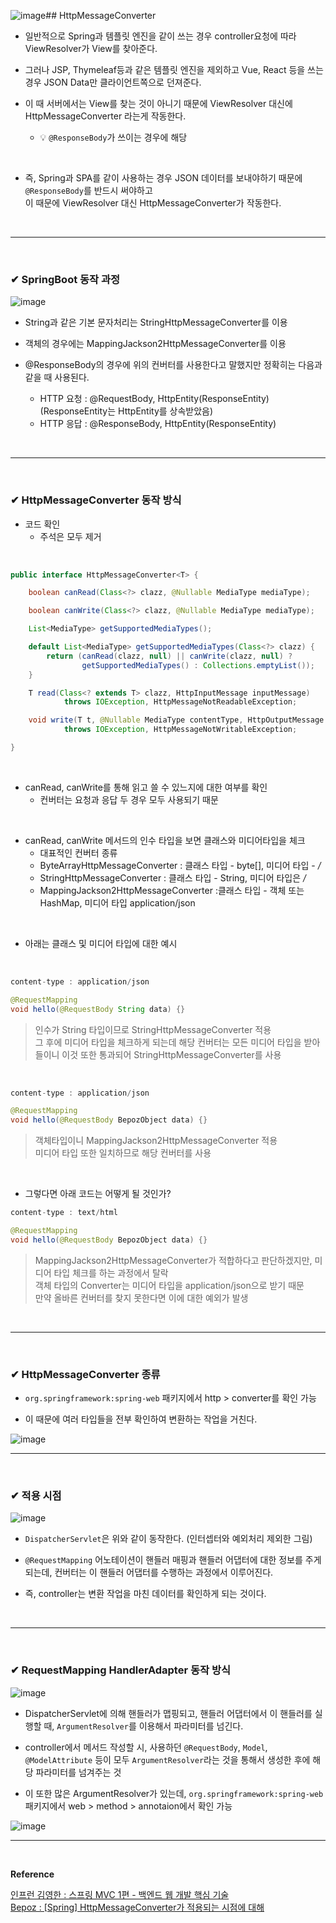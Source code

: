 ![image](https://github.com/yejun95/Today-I-Learned/assets/121341413/2e72e25c-d51e-406a-8421-3294575b80c4)## HttpMessageConverter
- 일반적으로 Spring과 템플릿 엔진을 같이 쓰는 경우 controller요청에 따라 ViewResolver가 View를 찾아준다.

- 그러나 JSP, Thymeleaf등과 같은 템플릿 엔진을 제외하고 Vue, React 등을 쓰는 경우 JSON Data만 클라이언트쪽으로 던져준다.

- 이 때 서버에서는 View를 찾는 것이 아니기 때문에 ViewResolver 대신에 HttpMessageConverter 라는게 작동한다.
  - 💡 `@ResponseBody`가 쓰이는 경우에 해당
<br>

- 즉, Spring과 SPA를 같이 사용하는 경우 JSON 데이터를 보내야하기 때문에 `@ResponseBody`를 반드시 써야하고<br>
이 때문에 ViewResolver 대신 HttpMessageConverter가 작동한다.
<br>
<hr>
<br>

### ✔ SpringBoot 동작 과정
![image](https://github.com/yejun95/Today-I-Learned/assets/121341413/8fcf235c-1b7f-4388-a2e3-5a555238359e)
<br>

- String과 같은 기본 문자처리는 StringHttpMessageConverter를 이용

- 객체의 경우에는 MappingJackson2HttpMessageConverter를 이용

- @ResponseBody의 경우에 위의 컨버터를 사용한다고 말했지만 정확히는 다음과 같을 때 사용된다.
  - HTTP 요청 : @RequestBody, HttpEntity(ResponseEntity) (ResponseEntity는 HttpEntity를 상속받았음)
  - HTTP 응답 : @ResponseBody, HttpEntity(ResponseEntity)
<br>
<hr>
<br>

### ✔ HttpMessageConverter 동작 방식
- 코드 확인
  - 주석은 모두 제거
<br>

```java
public interface HttpMessageConverter<T> {

    boolean canRead(Class<?> clazz, @Nullable MediaType mediaType);

    boolean canWrite(Class<?> clazz, @Nullable MediaType mediaType);

    List<MediaType> getSupportedMediaTypes();

    default List<MediaType> getSupportedMediaTypes(Class<?> clazz) {
        return (canRead(clazz, null) || canWrite(clazz, null) ?
                getSupportedMediaTypes() : Collections.emptyList());
    }

    T read(Class<? extends T> clazz, HttpInputMessage inputMessage)
            throws IOException, HttpMessageNotReadableException;

    void write(T t, @Nullable MediaType contentType, HttpOutputMessage outputMessage)
            throws IOException, HttpMessageNotWritableException;

}
```
<br>

- canRead, canWrite를 통해 읽고 쓸 수 있느지에 대한 여부를 확인
  - 컨버터는 요청과 응답 두 경우 모두 사용되기 때문
<br>

- canRead, canWrite 메서드의 인수 타입을 보면 클래스와 미디어타입을 체크
  - 대표적인 컨버터 종류
  - ByteArrayHttpMessageConverter : 클래스 타입 - byte[], 미디어 타입 - */*
  - StringHttpMessageConverter : 클래스 타입 - String, 미디어 타입은 */*
  - MappingJackson2HttpMessageConverter :클래스 타입 - 객체 또는 HashMap, 미디어 타입 application/json
<br>

- 아래는 클래스 및 미디어 타입에 대한 예시
<br>

```java
content-type : application/json

@RequestMapping
void hello(@RequestBody String data) {}
```
> 인수가 String 타입이므로 StringHttpMessageConverter 적용<br>
그 후에 미디어 타입을 체크하게 되는데 해당 컨버터는 모든 미디어 타입을 받아들이니 이것 또한 통과되어 StringHttpMessageConverter를 사용
<br>

```java
content-type : application/json

@RequestMapping
void hello(@RequestBody BepozObject data) {}
```
> 객체타입이니 MappingJackson2HttpMessageConverter 적용<br>
미디어 타입 또한 일치하므로 해당 컨버터를 사용
<br>

- 그렇다면 아래 코드는 어떻게 될 것인가?

```java
content-type : text/html

@RequestMapping
void hello(@RequestBody BepozObject data) {}
```
> MappingJackson2HttpMessageConverter가 적합하다고 판단하겠지만, 미디어 타입 체크를 하는 과정에서 탈락<br>
객체 타입의 Converter는 미디어 타입을 application/json으로 받기 때문<br>
만약 올바른 컨버터를 찾지 못한다면 이에 대한 예외가 발생
<br>
<hr>
<br>

### ✔ HttpMessageConverter 종류
- `org.springframework:spring-web` 패키지에서 http > converter를 확인 가능

- 이 때문에 여러 타입들을 전부 확인하여 변환하는 작업을 거친다.

![image](https://github.com/yejun95/Today-I-Learned/assets/121341413/3f9de70c-6e7e-4ac4-ad55-53116fd9abfd)
<br>
<hr>
<br>

### ✔ 적용 시점
![image](https://github.com/yejun95/Today-I-Learned/assets/121341413/1814edea-4496-461e-8ce8-9b1f3c886e92)
<br>

- `DispatcherServlet`은 위와 같이 동작한다. (인터셉터와 예외처리 제외한 그림)

- `@RequestMapping` 어노테이션이 핸들러 매핑과 핸들러 어댑터에 대한 정보를 주게되는데, 컨버터는 이 핸들러 어댑터를 수행하는 과정에서 이루어진다.

- 즉, controller는 변환 작업을 마친 데이터를 확인하게 되는 것이다.
<br>
<hr>
<br>

### ✔ RequestMapping HandlerAdapter 동작 방식
![image](https://github.com/yejun95/Today-I-Learned/assets/121341413/98b4911f-c149-4287-9081-238aa7efc040)
<br>

- DispatcherServlet에 의해 핸들러가 맵핑되고, 핸들러 어댑터에서 이 핸들러를 실행할 때, `ArgumentResolver`를 이용해서 파라미터를 넘긴다.

- controller에서 메서드 작성할 시, 사용하던 `@RequestBody`, `Model`, `@ModelAttribute` 등이 모두 `ArgumentResolver`라는 것을 통해서 생성한 후에 해당 파라미터를 넘겨주는 것

- 이 또한 많은 ArgumentResolver가 있는데, `org.springframework:spring-web` 패키지에서 web > method > annotaion에서 확인 가능

![image](https://github.com/yejun95/Today-I-Learned/assets/121341413/470df8b7-6429-49d2-b4da-b049cba0031d)
<br>
<hr>
<br>

**Reference**<br>

[인프런 김영한 : 스프링 MVC 1편 - 백엔드 웹 개발 핵심 기술](https://www.inflearn.com/course/%EC%8A%A4%ED%94%84%EB%A7%81-mvc-1)<br>
[Bepoz : [Spring] HttpMessageConverter가 적용되는 시점에 대해](https://bepoz-study-diary.tistory.com/374)
